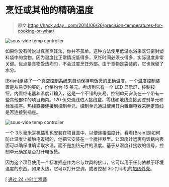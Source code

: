 # 烹饪或其他的精确温度

> 原文:[https://hack aday . com/2014/06/26/precision-temperatures-for-cooking-or-what/](https://hackaday.com/2014/06/26/precision-temperatures-for-cooking-or-whatever/)

![sous-vide temp controller](../Images/ef91acbdaf69da5978547febe608a17d.png)

如果你没有听说过真空烹饪法，你并不孤单。这种方法使用低温水浴来烹饪密封塑料袋中的食物。因为温度比正常情况低得多，烹饪时间必须长得多，实际温度非常关键。优点是食物受热均匀，不会过度烹饪外部。由于食物是袋装的，它也保留了水分。

[Brian]组装了一个[真空控制系统](http://www.instructables.com/id/Sous-Vide-Oven-Controller/?ALLSTEPS)来自动保持电饭煲的正确温度。一个温度控制装置是从易贝购买的，价格约为 15 美元。考虑到它有一个 LED 显示屏，控制按钮，内置继电器和温度计输入，这是一个不错的交易。控制单元安装在一个带有一些其他部件的项目箱内。120 伏交流线进入接线盒，零线和地线连接到控制单元和标准插座。热线直接连接到控制单元，控制单元通过使用其内置继电器来确定热线是否连接到插座。

![sous-vide temp controller](../Images/ca162d26ebd593ca28c438f5bed2fcf5.png)

一个 3.5 毫米耳机插孔也安装在项目盒中，以便连接温度计。看看[Brain]是如何防止温度计接触电饭锅的，他把它安装在一个搅拌器里。让温度计远离电饭锅内表面可以确保准确读取水温，而不是加热元件的温度。基于从温度计接收的信号，控制单元确定是否打开电饭煲。

因为这个项目使用一个标准插座作为它与炊具的接口，它可以用于任何依赖于环境温度的东西。如果太热，它可以打开空调，或者控制 3D 打印机的[加热外壳](http://hackaday.com/2014/03/19/heated-build-chambers-dont-have-to-be-that-complex/)。

[ [通过 24 小时工程师](http://24hourengineer.blogspot.com/2014/06/2014-06-24-tu-sous-vide-oven.html)